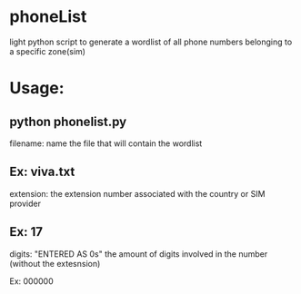 # phoneList
light python script to generate a wordlist of all phone numbers belonging to a specific zone(sim)

# Usage:

python phonelist.py
------------------------------------------------------
filename: name the file that will contain the wordlist

Ex: viva.txt
---------------------------------------------------------------------------
extension: the extension number associated with the country or SIM provider

Ex: 17
--------------------------------------------------------------------------------------------
digits: "ENTERED AS 0s" the amount of digits involved in the number (without the extesnsion)

Ex: 000000
